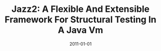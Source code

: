 ---
title: "Jazz2: A Flexible And Extensible Framework For Structural Testing In A Java Vm"
date: 2011-01-01
venue: "Proceedings of the 9th International Conference on Principles and Practice of Programming in Java, PPPJ 2011, Kongens Lyngby, Denmark, August 24-26, 2011"
paperurl: https://doi.org/10.1145/2093157.2093169
authors: "Jonathan Misurda, Bruce R Childers and Mary Lou Soffa"
awards: ""
---